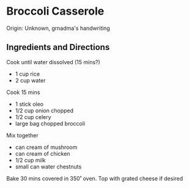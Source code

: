 # Broccoli Casserole

Origin: Unknown, grnadma's handwriting

## Ingredients and Directions

Cook until water dissolved (15 mins?)

- 1 cup rice
- 2 cup water

Cook 15 mins

- 1 stick oleo
- 1/2 cup onion chopped
- 1/2 cup celery
- large bag chopped broccoli

Mix together

- can cream of mushroom
- can cream of chicken
- 1/2 cup milk
- small can water chestnuts

Bake 30 mins covered in 350˚ oven. Top with grated cheese if desired
